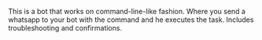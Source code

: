 This is a bot that works on command-line-like fashion. Where you send a whatsapp to your bot with the command and he executes the task. Includes troubleshooting and confirmations.
